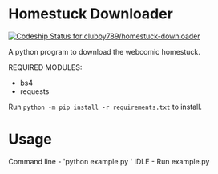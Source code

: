 # Homestuck Downloader

[ ![Codeship Status for clubby789/homestuck-downloader](https://app.codeship.com/projects/ee907470-6b19-0136-e048-5a63a4ca7788/status?branch=master)](https://app.codeship.com/projects/298161)

A python program to download the webcomic homestuck.

REQUIRED MODULES:
- bs4
- requests

Run `python -m pip install -r requirements.txt`
to install.

# Usage
Command line - 'python example.py <startPage> <endPage>'
IDLE - Run example.py  
